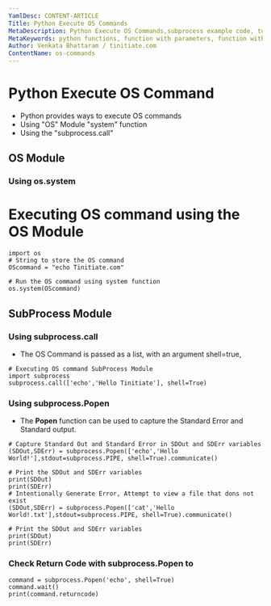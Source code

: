 ```yaml
---
YamlDesc: CONTENT-ARTICLE
Title: Python Execute OS Commands
MetaDescription: Python Execute OS Commands,subprocess example code, tutorials
MetaKeywords: python functions, function with parameters, function with return value example code, tutorials
Author: Venkata Bhattaram / tinitiate.com
ContentName: os-commands
---
```


# Python Execute OS Command
* Python provides ways to execute OS commands
* Using "OS" Module "system" function
* Using the "subprocess.call"

## OS Module
### Using os.system 
# Executing OS command using the OS Module  
```
import os
# String to store the OS command
OScommand = "echo Tinitiate.com"

# Run the OS command using system function
os.system(OScommand)
```


## SubProcess Module
### Using subprocess.call
* The OS Command is passed as a list, with an argument shell=true,
```
# Executing OS command SubProcess Module
import subprocess
subprocess.call(['echo','Hello Tinitiate'], shell=True)
```

### Using subprocess.Popen
* The **Popen** function can be used to capture the Standard Error 
  and Standard output.
```
# Capture Standard Out and Standard Error in SDOut and SDErr variables
(SDOut,SDErr) = subprocess.Popen(['echo','Hello World!'],stdout=subprocess.PIPE, shell=True).communicate()

# Print the SDOut and SDErr variables
print(SDOut)
print(SDErr)
# Intentionally Generate Error, Attempt to view a file that dons not exist
(SDOut,SDErr) = subprocess.Popen(['cat','Hello World!.txt'],stdout=subprocess.PIPE, shell=True).communicate()

# Print the SDOut and SDErr variables
print(SDOut)
print(SDErr)
```

### Check Return Code with subprocess.Popen to 
```
command = subprocess.Popen('echo', shell=True)
command.wait()
print(command.returncode)
```